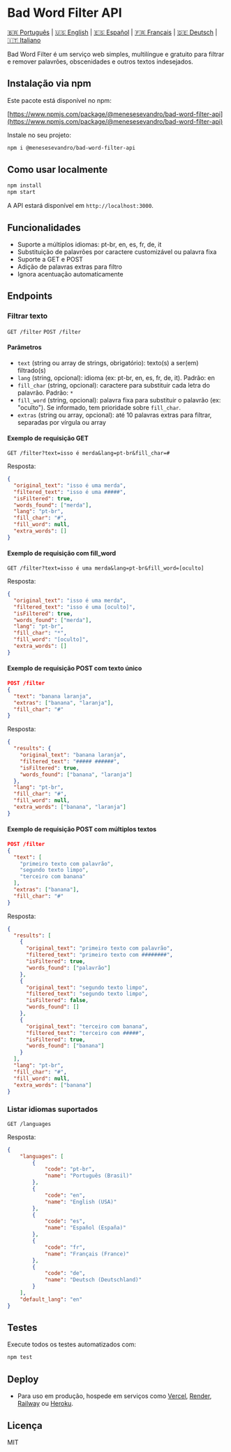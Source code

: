 # Bad Word Filter API

[🇧🇷 Português](README.pt.md) | [🇺🇸 English](README.md) | [🇪🇸 Español](README.es.md) | [🇫🇷 Français](README.fr.md) | [🇩🇪 Deutsch](README.de.md) | [🇮🇹 Italiano](README.it.md)


Bad Word Filter é um serviço web simples, multilíngue e gratuito para filtrar e remover palavrões, obscenidades e outros textos indesejados.

## Instalação via npm

Este pacote está disponível no npm:

[https://www.npmjs.com/package/@menesesevandro/bad-word-filter-api](https://www.npmjs.com/package/@menesesevandro/bad-word-filter-api)

Instale no seu projeto:
```bash
npm i @menesesevandro/bad-word-filter-api
```

## Como usar localmente

```bash
npm install
npm start
```
A API estará disponível em `http://localhost:3000`.

## Funcionalidades
- Suporte a múltiplos idiomas: pt-br, en, es, fr, de, it
- Substituição de palavrões por caractere customizável ou palavra fixa
- Suporte a GET e POST
- Adição de palavras extras para filtro
- Ignora acentuação automaticamente

## Endpoints

### Filtrar texto
`GET /filter`
`POST /filter`

#### Parâmetros
- `text` (string ou array de strings, obrigatório): texto(s) a ser(em) filtrado(s)
- `lang` (string, opcional): idioma (ex: pt-br, en, es, fr, de, it). Padrão: en
- `fill_char` (string, opcional): caractere para substituir cada letra do palavrão. Padrão: `*`
- `fill_word` (string, opcional): palavra fixa para substituir o palavrão (ex: "oculto"). Se informado, tem prioridade sobre `fill_char`.
- `extras` (string ou array, opcional): até 10 palavras extras para filtrar, separadas por vírgula ou array

#### Exemplo de requisição GET
```
GET /filter?text=isso é merda&lang=pt-br&fill_char=#
```
Resposta:
```json
{
  "original_text": "isso é uma merda",
  "filtered_text": "isso é uma #####",
  "isFiltered": true,
  "words_found": ["merda"],
  "lang": "pt-br",
  "fill_char": "#",
  "fill_word": null,
  "extra_words": []
}
```

#### Exemplo de requisição com fill_word
```
GET /filter?text=isso é uma merda&lang=pt-br&fill_word=[oculto]
```
Resposta:
```json
{
  "original_text": "isso é uma merda",
  "filtered_text": "isso é uma [oculto]",
  "isFiltered": true,
  "words_found": ["merda"],
  "lang": "pt-br",
  "fill_char": "*",
  "fill_word": "[oculto]",
  "extra_words": []
}
```

#### Exemplo de requisição POST com texto único
```json
POST /filter
{
  "text": "banana laranja",
  "extras": ["banana", "laranja"],
  "fill_char": "#"
}
```
Resposta:
```json
{
  "results": {
    "original_text": "banana laranja",
    "filtered_text": "##### ######",
    "isFiltered": true,
    "words_found": ["banana", "laranja"]
  },
  "lang": "pt-br",
  "fill_char": "#",
  "fill_word": null,
  "extra_words": ["banana", "laranja"]
}
```

#### Exemplo de requisição POST com múltiplos textos
```json
POST /filter
{
  "text": [
    "primeiro texto com palavrão",
    "segundo texto limpo",
    "terceiro com banana"
  ],
  "extras": ["banana"],
  "fill_char": "#"
}
```
Resposta:
```json
{
  "results": [
    {
      "original_text": "primeiro texto com palavrão",
      "filtered_text": "primeiro texto com ########",
      "isFiltered": true,
      "words_found": ["palavrão"]
    },
    {
      "original_text": "segundo texto limpo",
      "filtered_text": "segundo texto limpo",
      "isFiltered": false,
      "words_found": []
    },
    {
      "original_text": "terceiro com banana",
      "filtered_text": "terceiro com #####",
      "isFiltered": true,
      "words_found": ["banana"]
    }
  ],
  "lang": "pt-br",
  "fill_char": "#",
  "fill_word": null,
  "extra_words": ["banana"]
}
```

### Listar idiomas suportados
`GET /languages`

Resposta:
```json
{
    "languages": [
        {
            "code": "pt-br",
            "name": "Português (Brasil)"
        },
        {
            "code": "en",
            "name": "English (USA)"
        },
        {
            "code": "es",
            "name": "Español (España)"
        },
        {
            "code": "fr",
            "name": "Français (France)"
        },
        {
            "code": "de",
            "name": "Deutsch (Deutschland)"
        }
    ],
    "default_lang": "en"
}
```

## Testes
Execute todos os testes automatizados com:
```bash
npm test
```

## Deploy
- Para uso em produção, hospede em serviços como [Vercel](https://vercel.com/), [Render](https://render.com/), [Railway](https://railway.app/) ou [Heroku](https://heroku.com/).

## Licença
MIT